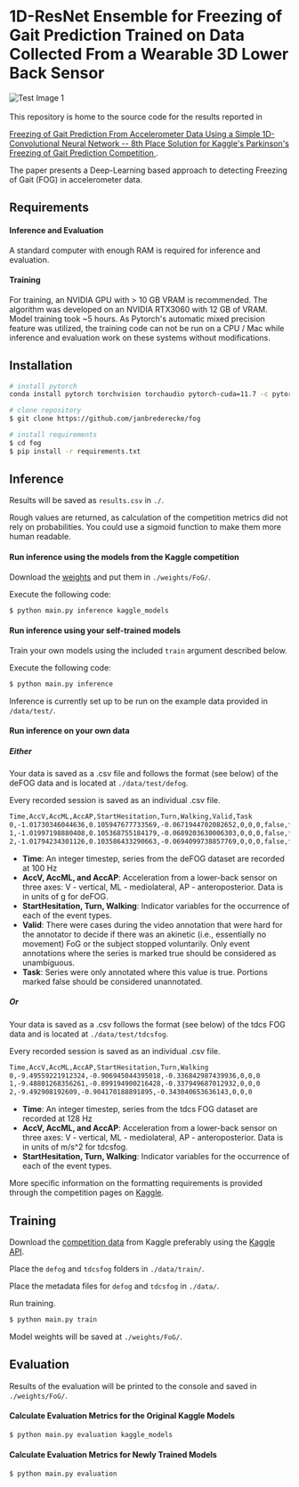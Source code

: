 # 1D-ResNet Ensemble for Freezing of Gait Prediction Trained on Data Collected From a Wearable 3D Lower Back Sensor

![Test Image 1](plots/overview.png)
<br /><br />This repository is home to the source code for the results reported in

[Freezing of Gait Prediction From Accelerometer Data Using a Simple 1D-Convolutional Neural Network -- 8th Place Solution for Kaggle's Parkinson's Freezing of Gait Prediction Competition
](https://arxiv.org/abs/2307.03475).

The paper presents a Deep-Learning based approach to detecting Freezing of Gait (FOG) in accelerometer data.


## Requirements

#### Inference and Evaluation

A standard computer with enough RAM is required for inference and evaluation.

#### Training

For training, an NVIDIA GPU with > 10 GB VRAM is recommended. The algorithm was developed on an NVIDIA RTX3060 with 12 GB of VRAM. Model training  took ~5 hours. As Pytorch's automatic mixed precision feature was utilized, the training code can not be
run on a CPU / Mac while inference and evaluation work on these systems without modifications. 


## Installation
```sh
# install pytorch
conda install pytorch torchvision torchaudio pytorch-cuda=11.7 -c pytorch -c nvidia
```
```sh
# clone repository
$ git clone https://github.com/janbrederecke/fog
```
```sh
# install requirements
$ cd fog
$ pip install -r requirements.txt
```


## Inference

Results will be saved as `results.csv` in `./`.

Rough values are returned, as calculation of the competition metrics did not
rely on probabilities. You could use a sigmoid function to make them more human
readable.

#### Run inference using the models from the Kaggle competition

Download the [weights](https://www.kaggle.com/datasets/janbrederecke/fog-final-models) and put them in `./weights/FoG/`.

Execute the following code:

```sh
$ python main.py inference kaggle_models
```

#### Run inference using your self-trained models

Train your own models using the included `train` argument described below.

Execute the following code:

```sh
$ python main.py inference
````


Inference is currently set up to be run on the example data provided in `/data/test/`.

####  Run inference on your own data
##### Either
Your data is saved as a .csv file and follows the format (see below) of the deFOG data and is located at `./data/test/defog`.

Every recorded session is saved as an individual .csv file.

```sh
Time,AccV,AccML,AccAP,StartHesitation,Turn,Walking,Valid,Task
0,-1.01730346044636,0.105947677733569,-0.0671944702082652,0,0,0,false,false
1,-1.01997198880408,0.105368755184179,-0.0689203630006303,0,0,0,false,false
2,-1.01794234301126,0.103586433290663,-0.0694099738857769,0,0,0,false,false
```
- <b>Time</b>: An integer timestep, series from the deFOG dataset are recorded at 100 Hz
- <b>AccV, AccML, and AccAP</b>: Acceleration from a lower-back sensor on three axes: V - vertical, ML - mediolateral, AP - anteroposterior. Data is in units of g for deFOG.
- <b>StartHesitation, Turn, Walking</b>: Indicator variables for the occurrence of each of the event types.
- <b>Valid</b>: There were cases during the video annotation that were hard for the annotator to decide if there was an akinetic (i.e., essentially no movement) FoG or the subject stopped voluntarily. Only event annotations where the series is marked true should be considered as unambiguous.
- <b>Task</b>: Series were only annotated where this value is true. Portions marked false should be considered unannotated.

##### Or
Your data is saved as a .csv follows the format (see below) of the tdcs FOG data and is located at `./data/test/tdcsfog`.

Every recorded session is saved as an individual .csv file.

```sh
Time,AccV,AccML,AccAP,StartHesitation,Turn,Walking
0,-9.49559221912324,-0.906945044395018,-0.336842987439936,0,0,0
1,-9.48801268356261,-0.899194900216428,-0.337949687012932,0,0,0
2,-9.492908192609,-0.904170188891895,-0.343040653636143,0,0,0
```
- <b>Time</b>: An integer timestep, series from the tdcs FOG dataset are recorded at 128 Hz
- <b>AccV, AccML, and AccAP</b>: Acceleration from a lower-back sensor on three axes: V - vertical, ML - mediolateral, AP - anteroposterior. Data is in units of m/s^2 for tdcsfog.
- <b>StartHesitation, Turn, Walking</b>: Indicator variables for the occurrence of each of the event types.

More specific information on the formatting requirements is provided through the competition pages on [Kaggle](https://www.kaggle.com/competitions/tlvmc-parkinsons-freezing-gait-prediction/data).


## Training
Download the [competition data](https://www.kaggle.com/competitions/tlvmc-parkinsons-freezing-gait-prediction/data) from Kaggle preferably using the [Kaggle API](https://www.kaggle.com/docs/api).

Place the `defog` and `tdcsfog` folders in `./data/train/`.

Place the metadata files for `defog` and `tdcsfog` in `./data/`.

Run training. 
```sh
$ python main.py train
```

Model weights will be saved at `./weights/FoG/`.

## Evaluation
Results of the evaluation will be printed to the console and saved in `./weights/FoG/`.

#### Calculate Evaluation Metrics for the Original Kaggle Models
```sh
$ python main.py evaluation kaggle_models
```
#### Calculate Evaluation Metrics for Newly Trained Models
```sh
$ python main.py evaluation 
```